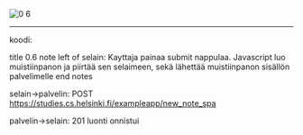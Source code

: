![0 6](https://user-images.githubusercontent.com/50097749/189157252-8f6c73d3-4a5c-4284-8be3-4b83b4c341bd.png)


-------------------  
koodi:

title 0.6
note left of selain:
Kayttaja painaa submit nappulaa.
Javascript luo muistiinpanon ja piirtää sen selaimeen, 
sekä lähettää muistiinpanon sisällön palvelimelle
end notes

selain->palvelin: POST https://studies.cs.helsinki.fi/exampleapp/new_note_spa

palvelin->selain: 201 luonti onnistui

